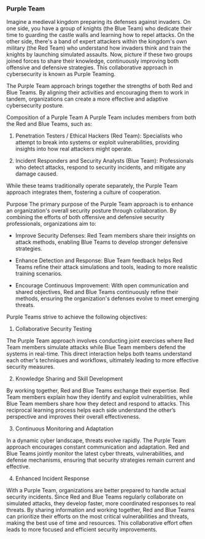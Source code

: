 <h3>Purple Team</h3>

Imagine a medieval kingdom preparing its defenses against invaders. On one side, you have a group of knights (the Blue Team) who dedicate their time to guarding the castle walls and learning how to repel attacks. On the other side, there's a band of expert attackers within the kingdom's own military (the Red Team) who understand how invaders think and train the knights by launching simulated assaults. Now, picture if these two groups joined forces to share their knowledge, continuously improving both offensive and defensive strategies. This collaborative approach in cybersecurity is known as Purple Teaming.

The Purple Team approach brings together the strengths of both Red and Blue Teams. By aligning their activities and encouraging them to work in tandem, organizations can create a more effective and adaptive cybersecurity posture.

Composition of a Purple Team
A Purple Team includes members from both the Red and Blue Teams, such as:

1. Penetration Testers / Ethical Hackers (Red Team): Specialists who attempt to break into systems or exploit vulnerabilities, providing insights into how real attackers might operate.

2. Incident Responders and Security Analysts (Blue Team): Professionals who detect attacks, respond to security incidents, and mitigate any damage caused.

While these teams traditionally operate separately, the Purple Team approach integrates them, fostering a culture of cooperation.

Purpose
The primary purpose of the Purple Team approach is to enhance an organization's overall security posture through collaboration. By combining the efforts of both offensive and defensive security professionals, organizations aim to:

- Improve Security Defenses: Red Team members share their insights on attack methods, enabling Blue Teams to develop stronger defensive strategies.

- Enhance Detection and Response: Blue Team feedback helps Red Teams refine their attack simulations and tools, leading to more realistic training scenarios.

- Encourage Continuous Improvement: With open communication and shared objectives, Red and Blue Teams continuously refine their methods, ensuring the organization's defenses evolve to meet emerging threats.

Purple Teams strive to achieve the following objectives:

1. Collaborative Security Testing

The Purple Team approach involves conducting joint exercises where Red Team members simulate attacks while Blue Team members defend the systems in real-time. This direct interaction helps both teams understand each other's techniques and workflows, ultimately leading to more effective security measures.

2. Knowledge Sharing and Skill Development

By working together, Red and Blue Teams exchange their expertise. Red Team members explain how they identify and exploit vulnerabilities, while Blue Team members share how they detect and respond to attacks. This reciprocal learning process helps each side understand the other’s perspective and improves their overall effectiveness.

3. Continuous Monitoring and Adaptation

In a dynamic cyber landscape, threats evolve rapidly. The Purple Team approach encourages constant communication and adaptation. Red and Blue Teams jointly monitor the latest cyber threats, vulnerabilities, and defense mechanisms, ensuring that security strategies remain current and effective.

4. Enhanced Incident Response

With a Purple Team, organizations are better prepared to handle actual security incidents. Since Red and Blue Teams regularly collaborate on simulated attacks, they develop faster, more coordinated responses to real threats. By sharing information and working together, Red and Blue Teams can prioritize their efforts on the most critical vulnerabilities and threats, making the best use of time and resources. This collaborative effort often leads to more focused and efficient security improvements.
